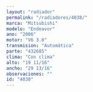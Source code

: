 ```yaml
---
layout: "radiador"
permalink: "/radiadores/4038/"
marca: "Mitsubishi"
modelo: "Endeavor"
ano: "2006"
motor: "V6 3.8"
transmision: "Automática"
parte: "432685"
clima: "Con clima"
alto: "19 11/16"
ancho: "29 13/16"
observaciones: ""
id: "4038"
---
```


